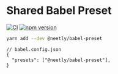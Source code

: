 # Shared Babel Preset

[![CI](https://github.com/neetly/babel-preset/actions/workflows/ci.yml/badge.svg)](https://github.com/neetly/babel-preset/actions/workflows/ci.yml)
[![npm version](https://img.shields.io/npm/v/@neetly/babel-preset)](https://www.npmjs.com/package/@neetly/babel-preset)

```sh
yarn add --dev @neetly/babel-preset
```

```jsonc
// babel.config.json
{
  "presets": ["@neetly/babel-preset"],
}
```
